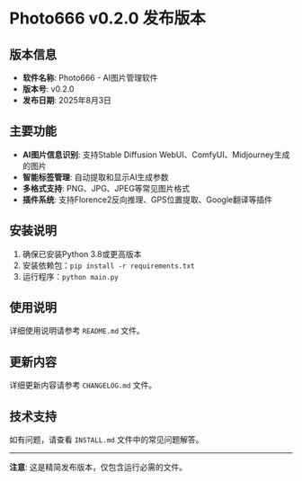 # Photo666 v0.2.0 发布版本

## 版本信息
- **软件名称**: Photo666 - AI图片管理软件
- **版本号**: v0.2.0
- **发布日期**: 2025年8月3日

## 主要功能
- **AI图片信息识别**: 支持Stable Diffusion WebUI、ComfyUI、Midjourney生成的图片
- **智能标签管理**: 自动提取和显示AI生成参数
- **多格式支持**: PNG、JPG、JPEG等常见图片格式
- **插件系统**: 支持Florence2反向推理、GPS位置提取、Google翻译等插件

## 安装说明
1. 确保已安装Python 3.8或更高版本
2. 安装依赖包：`pip install -r requirements.txt`
3. 运行程序：`python main.py`

## 使用说明
详细使用说明请参考 `README.md` 文件。

## 更新内容
详细更新内容请参考 `CHANGELOG.md` 文件。

## 技术支持
如有问题，请查看 `INSTALL.md` 文件中的常见问题解答。

---
**注意**: 这是精简发布版本，仅包含运行必需的文件。 